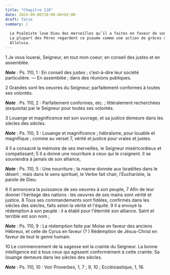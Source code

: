 ```yaml
---
title: "Chapitre 110"
date: 2024-09-06T20:00:40+02:00
draft: false
summary: |
  
  Le Psalmiste loue Dieu des merveilles qu’il a faites en faveur de son ancien peuple.
  La plupart des Pères regardent ce psaume comme une action de grâces de Jésus-Christ et de l’Eglise chrétienne, pour les faveurs que Dieu a faites à ses saints, et en particulier pour l’établissement de l’Eucharistie et pour la conversion des Gentils.
  Alleluia.
---
```



1 Je vous louerai, Seigneur, en tout mon coeur; en conseil des justes et en assemblée.

***Note*** :  Ps. 110, 1 : En conseil des justes ; c’est-à-dire leur société particulière. ― En assemblée ; dans des réunions publiques.


2 Grandes sont les oeuvres du Seigneur; parfaitement conformes à toutes ses volontés.

***Note*** :  Ps. 110, 2 : Parfaitement conformes, etc. ; littéralement recherchées (exquisita) par le Seigneur pour toutes ses volontés.

3 Louange et magnificence est son ouvrage, et sa justice demeure dans les siècles des siècles.

***Note*** :  Ps. 110, 3 : Louange et magnificence ; hébraïsme, pour louable et magnifique ; comme au verset 7, vérité et justice pour vraies et justes.

4 Il a consacré la mémoire de ses merveilles, le Seigneur miséricordieux et compatissant; 5 Il a donné une nourriture à ceux qui le craignent. Il se souviendra à jamais de son alliance,

***Note*** :  Ps. 110, 5 : Une nourriture ; la manne donnée aux Israélites dans le désert ; mais dans le sens spirituel, le Verbe fait chair, l’Eucharistie, la parole de Dieu.

6 Il annoncera la puissance de ses oeuvres à son peuple, 7 Afin de leur donner l'héritage des nations : les oeuvres de ses mains sont vérité et justice. 8 Tous ses commandements sont fidèles, confirmés dans les siècles des siècles, faits selon la vérité et l'équité. 9 Il a envoyé la rédemption à son peuple : il a établi pour l'éternité son alliance. Saint et terrible est son nom ;

***Note*** :  Ps. 110, 9 : La rédemption faite par Moïse en faveur des anciens Hébreux, et celle de Cyrus en faveur (? ) Rédemption de Jésus-Christ en faveur de tout le genre humain.

10 Le commencement de la sagesse est la crainte du Seigneur. La bonne intelligence est à tous ceux qui agissent conformément à cette crainte. Sa louange demeure dans les siècles des siècles.

***Note*** :  Ps. 110, 10 : Voir Proverbes, 1, 7 ; 9, 10 ; Ecclésiastique, 1, 16.

